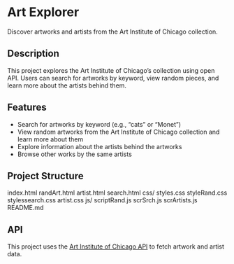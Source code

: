 # Art Explorer
Discover artworks and artists from the Art Institute of Chicago collection.

## Description
This project explores the Art Institute of Chicago’s collection using open API. Users can search for artworks by keyword, view random pieces, and learn more about the artists behind them.

## Features
- Search for artworks by keyword (e.g., “cats” or “Monet”)  
- View random artworks from the Art Institute of Chicago collection and learn more about them  
- Explore information about the artists behind the artworks  
- Browse other works by the same artists

## Project Structure
index.html
randArt.html
artist.html
search.html
css/
  styles.css
  styleRand.css
  stylessearch.css
  artist.css
js/
  scriptRand.js
  scrSrch.js
  scrArtists.js
README.md

## API
This project uses the <a href="https://api.artic.edu/docs/" target="_blank">Art Institute of Chicago API</a> to fetch artwork and artist data.
